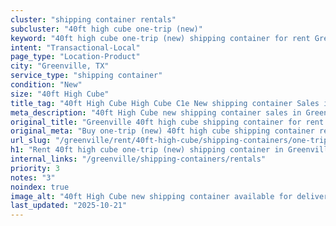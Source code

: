 ```yaml
---
cluster: "shipping container rentals"
subcluster: "40ft high cube one-trip (new)"
keyword: "40ft high cube one-trip (new) shipping container for rent Greenville, TX"
intent: "Transactional-Local"
page_type: "Location-Product"
city: "Greenville, TX"
service_type: "shipping container"
condition: "New"
size: "40ft High Cube"
title_tag: "40ft High Cube High Cube C1e New shipping container Sales in Greenville | LC Container"
meta_description: "40ft High Cube new shipping container sales in Greenville. High cube containers with extra height. Fast delivery, competitive pricing. Serving shipping containers area. Quote ID: HIU. Call (214) 524-4168 for your free quote today."
original_title: "Greenville 40ft high cube shipping container for rent | LC"
original_meta: "Buy one-trip (new) 40ft high cube shipping container rent with local delivery in Greenville, TX. LC Container — local Since 2003. Request a fast quote today."
url_slug: "/greenville/rent/40ft-high-cube/shipping-containers/one-trip-new"
h1: "Rent 40ft high cube one-trip (new) shipping container in Greenville"
internal_links: "/greenville/shipping-containers/rentals"
priority: 3
notes: "3"
noindex: true
image_alt: "40ft High Cube new shipping container available for delivery in Greenville"
last_updated: "2025-10-21"
---
```


<!-- TODO: Add unique city/inventory copy, images, and internal links here. -->
